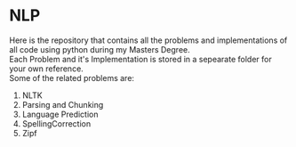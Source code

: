 # NLP
Here is the repository that contains all the problems and implementations of all code using python during my Masters Degree. \
Each Problem and it's Implementation is stored in a sepearate folder for your own reference. \
Some of the related problems are:
1. NLTK
2. Parsing and Chunking 
3. Language Prediction
4. SpellingCorrection 
5. Zipf

